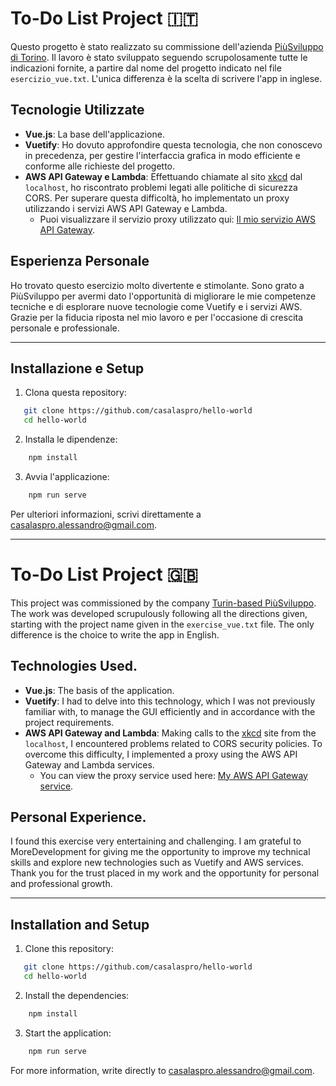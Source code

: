 # To-Do List Project :it:

Questo progetto è stato realizzato su commissione dell'azienda [PiùSviluppo di Torino](https://www.piusviluppo.it/). Il lavoro è stato sviluppato seguendo scrupolosamente tutte le indicazioni fornite, a partire dal nome del progetto indicato nel file `esercizio_vue.txt`. L'unica differenza è la scelta di scrivere l'app in inglese.

## Tecnologie Utilizzate

- **Vue.js**: La base dell'applicazione.
- **Vuetify**: Ho dovuto approfondire questa tecnologia, che non conoscevo in precedenza, per gestire l'interfaccia grafica in modo efficiente e conforme alle richieste del progetto.
- **AWS API Gateway e Lambda**: Effettuando chiamate al sito [xkcd](https://xkcd.com/json.html) dal `localhost`, ho riscontrato problemi legati alle politiche di sicurezza CORS. Per superare questa difficoltà, ho implementato un proxy utilizzando i servizi AWS API Gateway e Lambda. 
  - Puoi visualizzare il servizio proxy utilizzato qui: [Il mio servizio AWS API Gateway](https://0j2q04041h.execute-api.eu-west-3.amazonaws.com/dev/?page=614).

## Esperienza Personale

Ho trovato questo esercizio molto divertente e stimolante. Sono grato a PiùSviluppo per avermi dato l'opportunità di migliorare le mie competenze tecniche e di esplorare nuove tecnologie come Vuetify e i servizi AWS. Grazie per la fiducia riposta nel mio lavoro e per l'occasione di crescita personale e professionale.

---

## Installazione e Setup

1. Clona questa repository:
```bash
   git clone https://github.com/casalaspro/hello-world
   cd hello-world
```

2. Installa le dipendenze:
```bash
    npm install
```

3. Avvia l'applicazione:
```bash
    npm run serve
```


Per ulteriori informazioni, scrivi direttamente a [casalaspro.alessandro@gmail.com](mailto:casalaspro.alessandro@gmail.com?subject=Ciao!).

<hr>

# To-Do List Project :uk:

This project was commissioned by the company [Turin-based PiùSviluppo](https://www.piusviluppo.it/). The work was developed scrupulously following all the directions given, starting with the project name given in the `exercise_vue.txt` file. The only difference is the choice to write the app in English.

## Technologies Used.

- **Vue.js**: The basis of the application.
- **Vuetify**: I had to delve into this technology, which I was not previously familiar with, to manage the GUI efficiently and in accordance with the project requirements.
- **AWS API Gateway and Lambda**: Making calls to the [xkcd](https://xkcd.com/json.html) site from the `localhost`, I encountered problems related to CORS security policies. To overcome this difficulty, I implemented a proxy using the AWS API Gateway and Lambda services. 
  - You can view the proxy service used here: [My AWS API Gateway service](https://0j2q04041h.execute-api.eu-west-3.amazonaws.com/dev/?page=614).

## Personal Experience.

I found this exercise very entertaining and challenging. I am grateful to MoreDevelopment for giving me the opportunity to improve my technical skills and explore new technologies such as Vuetify and AWS services. Thank you for the trust placed in my work and the opportunity for personal and professional growth.

---

## Installation and Setup
1. Clone this repository:
```bash
   git clone https://github.com/casalaspro/hello-world
   cd hello-world
```
2. Install the dependencies:
```bash
    npm install
```
3. Start the application:
```bash
    npm run serve
```

For more information, write directly to [casalaspro.alessandro@gmail.com](mailto:casalaspro.alessandro@gmail.com?subject=Ciao!).
